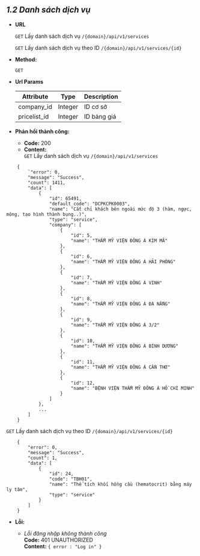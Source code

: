 
***1.2 Danh sách dịch vụ***
----

* **URL**

    
   `GET` Lấy danh sách dịch vụ `/{domain}/api/v1/services`

   `GET` Lấy danh sách dịch vụ theo ID `/{domain}/api/v1/services/{id}`


* **Method:**

  
    `GET`

* **Url Params**

  | Attribute| Type | Description |
  |---|---|---|
  | company_id | Integer  | ID cơ sở |
  | pricelist_id | Integer  | ID bảng giá |


* **Phản hồi thành công:**
    * **Code:** 200 <br />
    * **Content:** <br />
  `GET` Lấy danh sách dịch vụ `/{domain}/api/v1/services`
```buildoutcfg
    {
        `"error": 0,
        "message": "Success",
        "count": 1411,
        "data": [
            {
                "id": 65491,
                "default_code": "DCPKCPK0003",
                "name": "Cắt chỉ khách bên ngoài mức độ 3 (hàm, ngực, mông, tạo hình thành bụng..)",
                "type": "service",
                "company": [
                    {
                        "id": 5,
                        "name": "THẨM MỸ VIỆN ĐÔNG Á KIM MÃ"
                    },
                    {
                        "id": 6,
                        "name": "THẨM MỸ VIỆN ĐÔNG Á HẢI PHÒNG"
                    },
                    {
                        "id": 7,
                        "name": "THẨM MỸ VIỆN ĐÔNG Á VINH"
                    },
                    {
                        "id": 8,
                        "name": "THẨM MỸ VIỆN ĐÔNG Á ĐÀ NẴNG"
                    },
                    {
                        "id": 9,
                        "name": "THẨM MỸ VIỆN ĐÔNG Á 3/2"
                    },
                    {
                        "id": 10,
                        "name": "THẨM MỸ VIỆN ĐÔNG Á BÌNH DƯƠNG"
                    },
                    {
                        "id": 11,
                        "name": "THẨM MỸ VIỆN ĐÔNG Á CẦN THƠ"
                    },
                    {
                        "id": 12,
                        "name": "BỆNH VIỆN THẨM MỸ ĐÔNG Á HỒ CHÍ MINH"
                    }
                ]
            },
            ...
        ]
    }
```
`GET` Lấy danh sách dịch vụ theo ID `/{domain}/api/v1/services/{id}`
```buildoutcfg
    {
        "error": 0,
        "message": "Success",
        "count": 1,
        "data": [
            {
                "id": 24,
                "code": "TBH01",
                "name": "Thể tích khối hồng cầu (hematocrit) bằng máy ly tâm",
                "type": "service"
            }
        ]
    }
```
* **Lỗi:**

  * _Lỗi đăng nhập không thành công_ <br />
    **Code:** 401 UNAUTHORIZED <br />
    **Content:** `{ error : "Log in" }`
